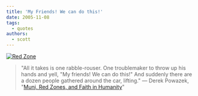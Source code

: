 ```yaml
---
title: 'My Friends! We can do this!'
date: 2005-11-08
tags:
  - quotes
authors:
  - scott
---
```


[![Red Zone](/images/blog-photos/noparky.jpg)](http://www.powazek.com/2005/11/000547.html)

> "All it takes is one rabble-rouser. One troublemaker to throw up his hands and yell, "My friends! We can do this!" And suddenly there are a dozen people gathered around the car, lifting." — Derek Powazek, "[Muni, Red Zones, and Faith in Humanity](http://www.powazek.com/2005/11/000547.html)"
